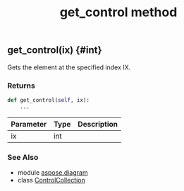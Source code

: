 ﻿---
title: get_control method
second_title: Aspose.Diagram for Python via .NET API References
description: 
type: docs
weight: 40
url: /python-net/aspose.diagram/controlcollection/get_control/
is_root: false
---

## get_control(ix) {#int}

Gets the element at the specified index IX.

### Returns 





```python
def get_control(self, ix):
    ...
```


| Parameter | Type | Description |
| :- | :- | :- |
| ix | int |  |



### See Also
* module [aspose.diagram](../../)
* class [ControlCollection](/diagram/python-net/aspose.diagram/controlcollection)
